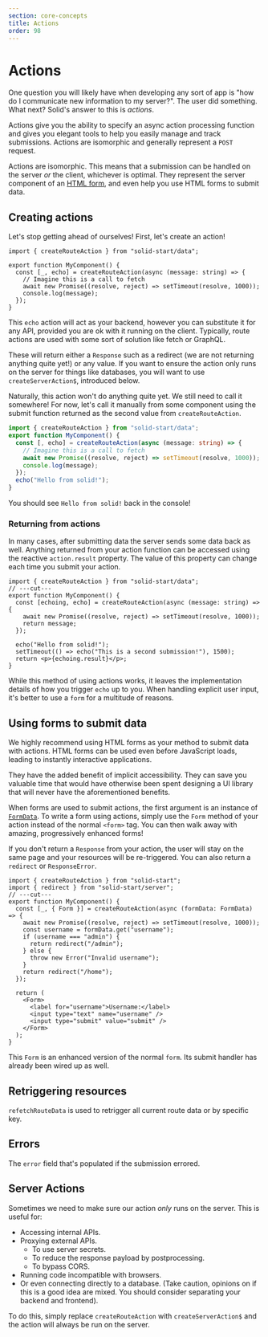 ```yaml
---
section: core-concepts
title: Actions
order: 98
---
```


# Actions

One question you will likely have when developing any sort of app is "how do I communicate new information to my server?". The user did something. What next? Solid's answer to this is _actions_.

Actions give you the ability to specify an async action processing function and gives you elegant tools to help you easily manage and track submissions. Actions are isomorphic and generally represent a `POST` request.

Actions are isomorphic. This means that a submission can be handled on the server _or_ the client, whichever is optimal. They represent the server component of an [HTML form](https://developer.mozilla.org/en-US/docs/Web/HTML/Element/form), and even help you use HTML forms to submit data.

## Creating actions

Let's stop getting ahead of ourselves! First, let's create an action!

```tsx twoslash
import { createRouteAction } from "solid-start/data";

export function MyComponent() {
  const [_, echo] = createRouteAction(async (message: string) => {
    // Imagine this is a call to fetch
    await new Promise((resolve, reject) => setTimeout(resolve, 1000));
    console.log(message);
  });
}
```

This `echo` action will act as your backend, however you can substitute it for any API, provided you are ok with it running on the client. Typically, route actions are used with some sort of solution like fetch or GraphQL.

These will return either a `Response` such as a redirect (we are not returning anything quite yet!) or any value. If you want to ensure the action only runs on the server for things like databases, you will want to use `createServerAction$`, introduced below.

Naturally, this action won't do anything quite yet. We still need to call it somewhere! For now, let's call it manually from some component using the submit function returned as the second value from `createRouteAction`.

```ts twoslash {3,8}
import { createRouteAction } from "solid-start/data";
export function MyComponent() {
  const [, echo] = createRouteAction(async (message: string) => {
    // Imagine this is a call to fetch
    await new Promise((resolve, reject) => setTimeout(resolve, 1000));
    console.log(message);
  });
  echo("Hello from solid!");
}
```

You should see `Hello from solid!` back in the console!

### Returning from actions

In many cases, after submitting data the server sends some data back as well. Anything returned from your action function can be accessed using the reactive `action.result` property. The value of this property can change each time you submit your action.

```tsx twoslash {2,4,7-9}
import { createRouteAction } from "solid-start/data";
// ---cut---
export function MyComponent() {
  const [echoing, echo] = createRouteAction(async (message: string) => {
    await new Promise((resolve, reject) => setTimeout(resolve, 1000));
    return message;
  });

  echo("Hello from solid!");
  setTimeout(() => echo("This is a second submission!"), 1500);
  return <p>{echoing.result}</p>;
}
```

While this method of using actions works, it leaves the implementation details of how you trigger `echo` up to you. When handling explicit user input, it's better to use a `form` for a multitude of reasons.

## Using forms to submit data

We highly recommend using HTML forms as your method to submit data with actions. HTML forms can be used even before JavaScript loads, leading to instantly interactive applications.

They have the added benefit of implicit accessibility. They can save you valuable time that would have otherwise been spent designing a UI library that will never have the aforementioned benefits.

When forms are used to submit actions, the first argument is an instance of [`FormData`](https://developer.mozilla.org/en-US/docs/Web/API/FormData). To write a form using actions, simply use the `Form` method of your action instead of the normal `<form>` tag. You can then walk away with amazing, progressively enhanced forms!

If you don't return a `Response` from your action, the user will stay on the same page and your resources will be re-triggered. You can also return a `redirect` or `ResponseError`.

```tsx twoslash
import { createRouteAction } from "solid-start";
import { redirect } from "solid-start/server";
// ---cut---
export function MyComponent() {
  const [_, { Form }] = createRouteAction(async (formData: FormData) => {
    await new Promise((resolve, reject) => setTimeout(resolve, 1000));
    const username = formData.get("username");
    if (username === "admin") {
      return redirect("/admin");
    } else {
      throw new Error("Invalid username");
    }
    return redirect("/home");
  });

  return (
    <Form>
      <label for="username">Username:</label>
      <input type="text" name="username" />
      <input type="submit" value="submit" />
    </Form>
  );
}
```

This `Form` is an enhanced version of the normal `form`. Its submit handler has already been wired up as well. 

## Retriggering resources

`refetchRouteData` is used to retrigger all current route data or by specific key.

## Errors

The `error` field that's populated if the submission errored.

## Server Actions

Sometimes we need to make sure our action _only_ runs on the server. This is useful for:

- Accessing internal APIs.
- Proxying external APIs.
  - To use server secrets.
  - To reduce the response payload by postprocessing.
  - To bypass CORS.
- Running code incompatible with browsers.
- Or even connecting directly to a database. (Take caution, opinions on if this is a good idea are mixed. You should consider separating your backend and frontend).

To do this, simply replace `createRouteAction` with `createServerAction$` and the action will always be run on the server.
